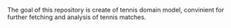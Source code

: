 The goal of this repository is create of tennis domain model, convinient for further fetching and analysis of tennis matches.
